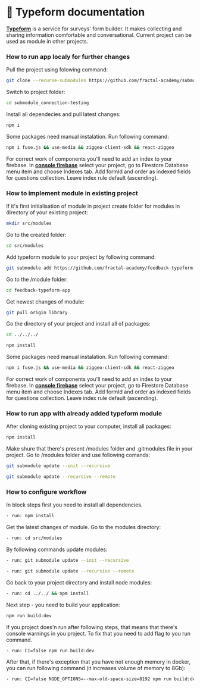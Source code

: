 # &#x1F4D8; Typeform documentation

[**Typeform**](https://github.com/fractal-academy/feedback-typeform-app) is a service for surveys' form builder. It makes collecting and sharing information comfortable and conversational.
Current project can be used as module in other projects.

### How to run app localy for further changes

Pull the project using folowing command:

```sh
git clone --recurse-submodules https://github.com/fractal-academy/submodule_connection-testing
```

Switch to project folder:

```sh
cd submodule_connection-testing
```

Install all dependecies and pull latest changes:

```sh
npm i
```

Some packages need manual instalation. Run following command:

```sh
npm i fuse.js && use-media && ziggeo-client-sdk && react-ziggeo
```

For correct work of components you'll need to add an index to your firebase. In [**console firebase**](https://console.firebase.google.com) select your project, go to Firestore Database menu item and choose Indexes tab.
Add formId and order as indexed fields for questions collection. Leave index rule default (ascending).

### How to implement module in existing project

If it's first initialisation of module in project create folder for modules in directory of your existing project:

```sh
mkdir src/modules
```

Go to the created folder:

```sh
cd src/modules
```

Add typeform module to your project by following command:

```sh
git submodule add https://github.com/fractal-academy/feedback-typeform-app.git
```

Go to the /module folder:

```sh
cd feedback-typeform-app
```

Get newest changes of module:

```sh
git pull origin library
```

Go the directory of your project and install all of packages:

```sh
cd ../../../
```

```sh
npm install
```

Some packages need manual instalation. Run following command:

```sh
npm i fuse.js && use-media && ziggeo-client-sdk && react-ziggeo
```

For correct work of components you'll need to add an index to your firebase. In [**console firebase**](https://console.firebase.google.com) select your project, go to Firestore Database menu item and choose Indexes tab.
Add formId and order as indexed fields for questions collection. Leave index rule default (ascending).

### How to run app with already added typeform module

After cloning existing project to your computer, install all packages:

```sh
npm install
```

Make shure that there's present /modules folder and .gitmodules file in your project.
Go to /modules folder and use following comands:

```sh
git submodule update --init --recursive
```

```sh
git submodule update --recursive --remote
```

### How to configure workflow

In block steps first you need to install all dependencies.

```sh
- run: npm install
```

Get the latest changes of module. Go to the modules directory:

```sh
- run: cd src/modules
```

By following commands update modules:

```sh
- run: git submodule update --init --recursive
```

```sh
- run: git submodule update --recursive --remote
```

Go back to your project directory and install node modules:

```sh
- run: cd ../../ && npm install
```

Next step - you need to build your application:

```sh
npm run build:dev
```

If you project does'n run after following steps, that means that there's console warnings in you project. To fix that you need to add flag to you run command.

```sh
- run: CI=false npm run build:dev
```

After that, if there's exception that you have not enough memory in docker, you can run following command (it increases volume of memory to 8Gb):

```sh
- run: CI=false NODE_OPTIONS=--max-old-space-size=8192 npm run build:dev
```
